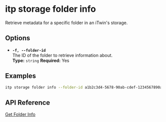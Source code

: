 # itp storage folder info

Retrieve metadata for a specific folder in an iTwin's storage.

## Options

- **`-f, --folder-id`**  
  The ID of the folder to retrieve information about.  
  **Type:** `string` **Required:** Yes

## Examples

```bash
itp storage folder info --folder-id a1b2c3d4-5678-90ab-cdef-1234567890ab
```

## API Reference

[Get Folder Info](https://developer.bentley.com/apis/storage/operations/get-folder/)

